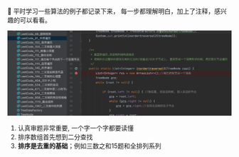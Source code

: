 
👻 平时学习一些算法的例子都记录下来， 每一步都理解明白，加上了注释，感兴趣的可以看看。

![](tree.png)


   




1. 认真审题非常重要, 一个字一个字都要读懂
2. 排序数组首先想到二分查找
3. **排序是去重的基础**；例如三数之和15题和全排列系列
